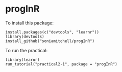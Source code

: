 # progInR


To install this package:
```
install.packages(c("devtools", "learnr"))
library(devtools)
install_github("soniamitchell/progInR")
```

To run the practical:
```
library(learnr)
run_tutorial("practical2-1", package = "progInR")
```
